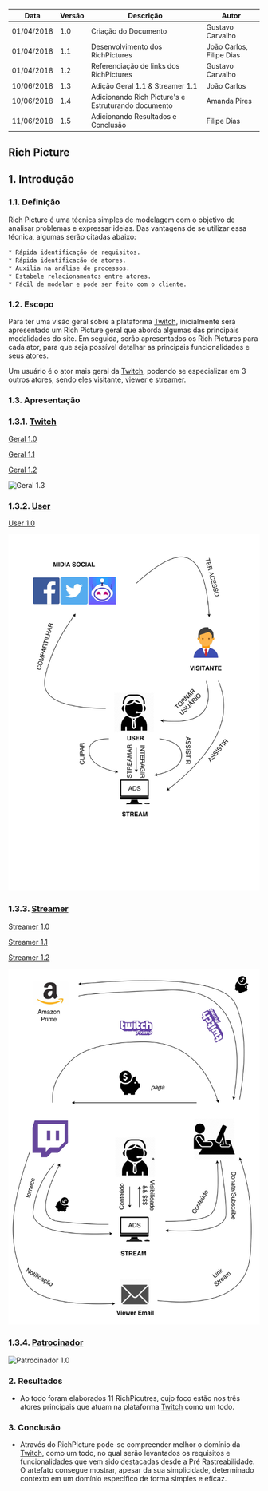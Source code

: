 |Data|Versão|Descrição|Autor|
|----|------|---------|-----|
|01/04/2018|1.0|Criação do Documento|Gustavo Carvalho|
|01/04/2018|1.1|Desenvolvimento dos RichPictures|João Carlos, Filipe Dias|
|01/04/2018|1.2|Referenciação de links dos RichPictures|Gustavo Carvalho|
|10/06/2018|1.3|Adição Geral 1.1 & Streamer 1.1|João Carlos|
|10/06/2018|1.4|Adicionando Rich Picture's e Estruturando documento|Amanda Pires|
|11/06/2018|1.5|Adicionando Resultados e Conclusão|Filipe Dias|

## Rich Picture

## 1. Introdução

### 1.1. Definição

Rich Picture é uma técnica simples de modelagem com o objetivo de analisar problemas e expressar ideias. Das vantagens de se utilizar essa técnica, algumas serão citadas abaixo:

	* Rápida identificação de requisitos.
	* Rápida identificacão de atores.
	* Auxilia na análise de processos.
	* Estabele relacionamentos entre atores.
	* Fácil de modelar e pode ser feito com o cliente.

### 1.2. Escopo

Para ter uma visão geral sobre a plataforma [Twitch](https://github.com/gabrielziegler3/Requisitos-2018-1/wiki/Twitch), inicialmente será apresentado um Rich Picture geral que aborda algumas das principais modalidades do site. Em seguida, serão apresentados os Rich Pictures para cada ator, para que seja possível detalhar as principais 
funcionalidades e seus atores.

Um usuário é o ator mais geral da [Twitch](https://github.com/gabrielziegler3/Requisitos-2018-1/wiki/Twitch), podendo se especializar em 3 outros atores, sendo eles visitante, [viewer](https://github.com/gabrielziegler3/Requisitos-2018-1/wiki/Viewer) e [streamer](https://github.com/gabrielziegler3/Requisitos-2018-1/wiki/Streamer).

### 1.3. Apresentação

### 1.3.1. [Twitch](Twitch)

[Geral 1.0](./images/rich-picture/Twitch-1.0.jpeg)

[Geral 1.1](./images/rich-picture/Twitch-1.1.png)

[Geral 1.2](./images/rich-picture/Twitch-1.2.jpg)

![Geral 1.3](./images/rich-picture/Twitch-1.3.png)


### 1.3.2. [User](User)

[User 1.0](./images/rich-picture/User-1.0.jpg)

![User 1.1](./images/rich-picture/User-1.1.jpg)


### 1.3.3. [Streamer](Streamer)

[Streamer 1.0](./images/rich-picture/Streamer-1.0.jpeg)

[Streamer 1.1](./images/rich-picture/Streamer-1.1.jpg)

[Streamer 1.2](./images/rich-picture/Streamer-1.2.jpeg)

![Streamer 1.3](./images/rich-picture/Streamer-1.3.jpg)

### 1.3.4. [Patrocinador](Patrocinador)

![Patrocinador 1.0](./images/rich-picture/Patrocinador-1.0.png)

### 2. Resultados
* Ao todo foram elaborados 11 RichPicutres, cujo foco estão nos três atores principais que atuam na plataforma [Twitch](https://github.com/gabrielziegler3/Requisitos-2018-1/wiki/Twitch) como um todo.

### 3. Conclusão
* Através do RichPicture pode-se compreender melhor o domínio da [Twitch](https://github.com/gabrielziegler3/Requisitos-2018-1/wiki/Twitch), como um todo, no qual serão levantados os requisitos e funcionalidades que vem sido destacadas desde a Pré Rastreabilidade. O artefato consegue mostrar, apesar da sua simplicidade, determinado contexto em um domínio específico de forma simples e eficaz.